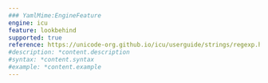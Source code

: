 ```yaml
---
### YamlMime:EngineFeature
engine: icu
feature: lookbehind
supported: true
reference: https://unicode-org.github.io/icu/userguide/strings/regexp.html#regular-expression-operators
#description: *content.description
#syntax: *content.syntax
#example: *content.example
---
```

